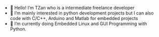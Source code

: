 - 👋 Hello! I’m TZan who is a intermediate freelance developer
- 👀 I’m mainly interested in python development projects but I can also code with C/C++, Arduino and Matlab for embedded projects
- 🌱 I’m currently doing Embedded Linux and GUI Programming with Python.

<!---
TZan14/TZan14 is a ✨ special ✨ repository because its `README.md` (this file) appears on your GitHub profile.
You can click the Preview link to take a look at your changes.
--->
